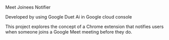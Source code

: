 Meet Joinees Notifier

Developed by using Google Duet Ai in Google cloud console


This project explores the concept of a Chrome extension that notifies users when someone joins a Google Meet meeting before they do.
